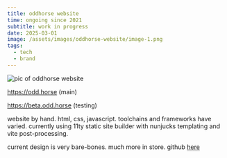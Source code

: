 ```yaml
---
title: oddhorse website
time: ongoing since 2021
subtitle: work in progress
date: 2025-03-01
image: /assets/images/oddhorse-website/image-1.png
tags: 
  - tech
  - brand
---
```


![pic of oddhorse website](/assets/images/oddhorse-website/image-1.png)

<https://odd.horse>
(main)

<https://beta.odd.horse>
(testing)

website by hand. html, css, javascript. toolchains and frameworks have varied. currently using 11ty static site builder with nunjucks templating and vite post-processing.

current design is very bare-bones. much more in store. github [here](https://github.com/oddhorse/odd.horse)
